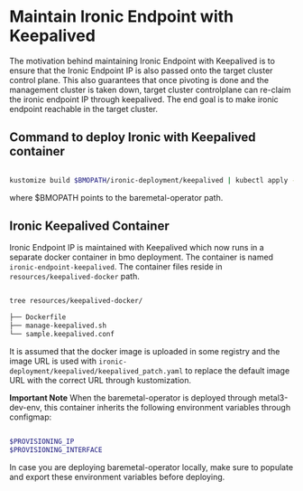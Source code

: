 # Maintain Ironic Endpoint with Keepalived

The motivation behind maintaining Ironic Endpoint with Keepalived is to ensure
that the Ironic Endpoint IP is also passed onto the target cluster control
plane. This also guarantees that once pivoting is done and the management
cluster is taken down, target cluster controlplane can re-claim the ironic
endpoint IP through keepalived. The end goal is to make ironic endpoint
reachable in the target cluster.

## Command to deploy Ironic with Keepalived container

```bash

kustomize build $BMOPATH/ironic-deployment/keepalived | kubectl apply -f-

```

where $BMOPATH points to the baremetal-operator path.

## Ironic Keepalived Container

Ironic Endpoint IP is maintained with Keepalived which now runs in a separate
docker container in bmo deployment. The container is named
`ironic-endpoint-keepalived`. The container files reside in
`resources/keepalived-docker` path.

```bash

tree resources/keepalived-docker/

├── Dockerfile
├── manage-keepalived.sh
└── sample.keepalived.conf

```

It is assumed that the docker image is uploaded in some registry and the image
URL is used with `ironic-deployment/keepalived/keepalived_patch.yaml` to replace
the default image URL with the correct URL through kustomization.

**Important Note**
When the baremetal-operator is deployed through metal3-dev-env, this container
inherits the following environment variables through configmap:

```bash

$PROVISIONING_IP
$PROVISIONING_INTERFACE

```

In case you are deploying baremetal-operator locally, make sure to populate and
export these environment variables before deploying.
